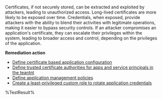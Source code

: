Certificates, if not securely stored, can be extracted and exploited by attackers, leading to unauthorized access. Long-lived certificates are more likely to be exposed over time. Credentials, when exposed, provide attackers with the ability to blend their activities with legitimate operations, making it easier to bypass security controls. If an attacker compromises an application's certificate, they can escalate their privileges within the system, leading to broader access and control, depending on the privileges of the application.

**Remediation action**

- [Define certificate based application configuration](https://devblogs.microsoft.com/identity/app-management-policy/)
- [Define trusted certificate authorities for apps and service principals in the teantnt](https://learn.microsoft.com/graph/api/resources/certificatebasedapplicationconfiguration?wt.mc_id=zerotrustrecommendations_automation_content_cnl_csasci)
- [Define application management policies](https://learn.microsoft.com/graph/api/resources/applicationauthenticationmethodpolicy?wt.mc_id=zerotrustrecommendations_automation_content_cnl_csasci)
- [Create a least-privileged custom role to rotate application credentials](https://learn.microsoft.com/entra/identity/role-based-access-control/custom-create?wt.mc_id=zerotrustrecommendations_automation_content_cnl_csasci)
<!--- Results --->
%TestResult%








